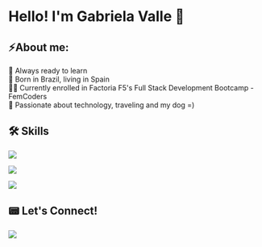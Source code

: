 <h1>Hello! I'm Gabriela Valle 👋</h1>
<h2>⚡About me:</h2>
🧠 Always ready to learn<br>
🚀 Born in Brazil, living in Spain<br>
👩‍🎓 Currently enrolled in Factoria F5's Full Stack Development Bootcamp - FemCoders<br>
💞 Passionate about technology, traveling and my dog =)<br>
<h2>🛠 Skills</h2>
<p>
  <a href="https://skillicons.dev">
    <img src="https://skillicons.dev/icons?i=js,html,css,bootstrap,sass, tailwind, react" />
  </a>
</p>
</p>
  <a href="https://skillicons.dev">
    <img src="https://skillicons.dev/icons?i=git,github" />
  </a>
</p>
</p>
  <a href="https://skillicons.dev">
    <img src="https://skillicons.dev/icons?i=figma,xd" />
  </a>
</p>
<h2>📟 Let's Connect!</h2>

  <a href="https://www.linkedin.com/in/gabrielafarinha"><img src="https://skillicons.dev/icons?i=linkedin"/></a>
